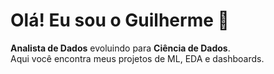 
# Olá! Eu sou o Guilherme 👋

**Analista de Dados** evoluindo para **Ciência de Dados**.  
Aqui você encontra meus projetos de ML, EDA e dashboards.


